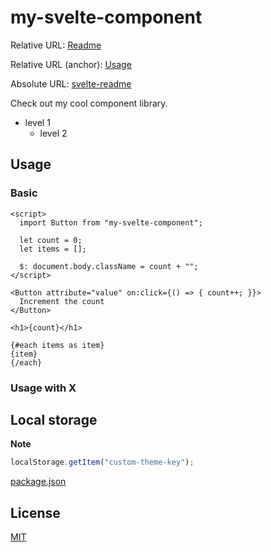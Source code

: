 # my-svelte-component

<!-- TOC -->

Relative URL: [Readme](./) 

Relative URL (anchor): [Usage](#usage)

Absolute URL: [svelte-readme](https://github.com/metonym/svelte-readme)

Check out my cool component library.

- level 1
  - level 2

## Usage

### Basic

```svelte
<script>
  import Button from "my-svelte-component";

  let count = 0;
  let items = [];

  $: document.body.className = count + "";
</script>

<Button attribute="value" on:click={() => { count++; }}>
  Increment the count
</Button>

<h1>{count}</h1>

{#each items as item}
{item}
{/each}
```

### Usage with X

## Local storage

**Note**

```js
localStorage.getItem("custom-theme-key");
```


[package.json](package.json)

## License

[MIT](../LICENSE)